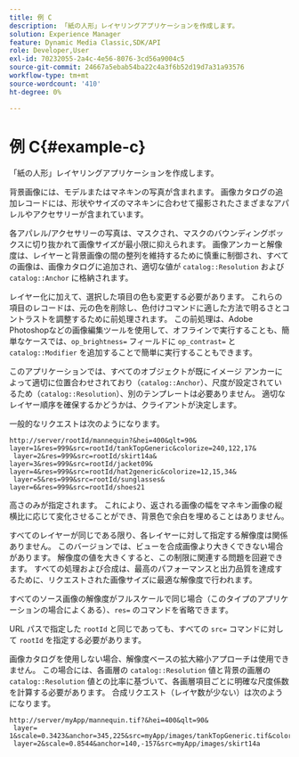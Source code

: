 ```yaml
---
title: 例 C
description: 「紙の人形」レイヤリングアプリケーションを作成します。
solution: Experience Manager
feature: Dynamic Media Classic,SDK/API
role: Developer,User
exl-id: 70232055-2a4c-4e56-8076-3cd56a9004c5
source-git-commit: 24667a5ebab54ba22c4a3f6b52d19d7a31a93576
workflow-type: tm+mt
source-wordcount: '410'
ht-degree: 0%

---
```


# 例 C{#example-c}

「紙の人形」レイヤリングアプリケーションを作成します。

背景画像には、モデルまたはマネキンの写真が含まれます。 画像カタログの追加レコードには、形状やサイズのマネキンに合わせて撮影されたさまざまなアパレルやアクセサリーが含まれています。

各アパレル/アクセサリーの写真は、マスクされ、マスクのバウンディングボックスに切り抜かれて画像サイズが最小限に抑えられます。 画像アンカーと解像度は、レイヤーと背景画像の間の整列を維持するために慎重に制御され、すべての画像は、画像カタログに追加され、適切な値が `catalog::Resolution` および `catalog::Anchor` に格納されます。

レイヤー化に加えて、選択した項目の色も変更する必要があります。 これらの項目のレコードは、元の色を削除し、色付けコマンドに適した方法で明るさとコントラストを調整するために前処理されます。 この前処理は、Adobe Photoshopなどの画像編集ツールを使用して、オフラインで実行することも、簡単なケースでは、`op_brightness=` フィールドに `op_contrast=` と `catalog::Modifier` を追加することで簡単に実行することもできます。

このアプリケーションでは、すべてのオブジェクトが既にイメージ アンカーによって適切に位置合わせされており（`catalog::Anchor`）、尺度が設定されているため（`catalog::Resolution`）、別のテンプレートは必要ありません。 適切なレイヤー順序を確保するかどうかは、クライアントが決定します。

一般的なリクエストは次のようになります。

```
http://server/rootId/mannequin?&hei=400&qlt=90&
layer=1&res=999&src=rootId/tankTopGeneric&colorize=240,122,17&
 layer=2&res=999&src=rootId/skirt14a&
layer=3&res=999&src=rootId/jacket09&
layer=4&res=999&src=rootId/hat2generic&colorize=12,15,34&
 layer=5&res=999&src=rootId/sunglasses&
layer=6&res=999&src=rootId/shoes21
```

高さのみが指定されます。 これにより、返される画像の幅をマネキン画像の縦横比に応じて変化させることができ、背景色で余白を埋めることはありません。

すべてのレイヤーが同じである限り、各レイヤーに対して指定する解像度は関係ありません。 このバージョンでは、ビューを合成画像より大きくできない場合があります。 解像度の値を大きくすると、この制限に関連する問題を回避できます。 すべての処理および合成は、最高のパフォーマンスと出力品質を達成するために、リクエストされた画像サイズに最適な解像度で行われます。

すべてのソース画像の解像度がフルスケールで同じ場合（このタイプのアプリケーションの場合によくある）、`res=` のコマンドを省略できます。

URL パスで指定した `rootId` と同じであっても、すべての `src=` コマンドに対して `rootId` を指定する必要があります。

画像カタログを使用しない場合、解像度ベースの拡大縮小アプローチは使用できません。 この場合には、各画層の `catalog::Resolution` 値と背景の画層の `catalog::Resolution` 値との比率に基づいて、各画層項目ごとに明確な尺度係数を計算する必要があります。 合成リクエスト（レイヤ数が少ない）は次のようになります。

```
http://server/myApp/mannequin.tif?&hei=400&qlt=90&
 layer= 1&scale=0.3423&anchor=345,225&src=myApp/images/tankTopGeneric.tif&colorize=240,122,17&
 layer=2&scale=0.8544&anchor=140,-157&src=myApp/images/skirt14a
```
